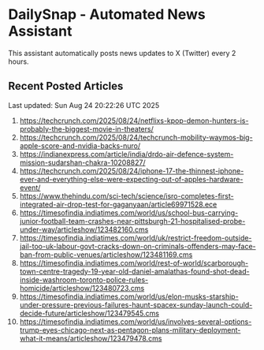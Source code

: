 # DailySnap - Automated News Assistant

This assistant automatically posts news updates to X (Twitter) every 2 hours.

## Recent Posted Articles

Last updated: Sun Aug 24 20:22:26 UTC 2025

1. https://techcrunch.com/2025/08/24/netflixs-kpop-demon-hunters-is-probably-the-biggest-movie-in-theaters/
2. https://techcrunch.com/2025/08/24/techcrunch-mobility-waymos-big-apple-score-and-nvidia-backs-nuro/
3. https://indianexpress.com/article/india/drdo-air-defence-system-mission-sudarshan-chakra-10208827/
4. https://techcrunch.com/2025/08/24/iphone-17-the-thinnest-iphone-ever-and-everything-else-were-expecting-out-of-apples-hardware-event/
5. https://www.thehindu.com/sci-tech/science/isro-completes-first-integrated-air-drop-test-for-gaganyaan/article69971528.ece
6. https://timesofindia.indiatimes.com/world/us/school-bus-carrying-junior-football-team-crashes-near-pittsburgh-21-hospitalised-probe-under-way/articleshow/123482160.cms
7. https://timesofindia.indiatimes.com/world/uk/restrict-freedom-outside-jail-too-uk-labour-govt-cracks-down-on-criminals-offenders-may-face-ban-from-public-venues/articleshow/123481169.cms
8. https://timesofindia.indiatimes.com/world/rest-of-world/scarborough-town-centre-tragedy-19-year-old-daniel-amalathas-found-shot-dead-inside-washroom-toronto-police-rules-homicide/articleshow/123480723.cms
9. https://timesofindia.indiatimes.com/world/us/elon-musks-starship-under-pressure-previous-failures-haunt-spacex-sunday-launch-could-decide-future/articleshow/123479545.cms
10. https://timesofindia.indiatimes.com/world/us/involves-several-options-trump-eyes-chicago-next-as-pentagon-plans-military-deployment-what-it-means/articleshow/123479478.cms
